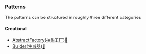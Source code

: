 ### Patterns


The patterns can be structured in roughly three different categories


#### Creational
* [AbstractFactory(抽象工厂)](Creational/AbstractFactory)[:notebook:](http://en.wikipedia.org/wiki/Abstract_factory_pattern)
* [Builder(生成器)](Creational/Builder)[:notebook:](http://en.wikipedia.org/wiki/Builder_pattern)